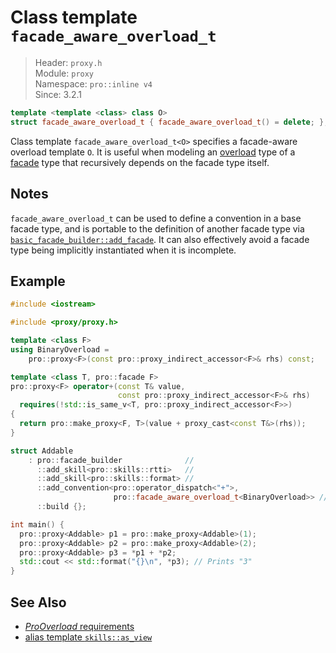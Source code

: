 # Class template `facade_aware_overload_t`

> Header: `proxy.h`  
> Module: `proxy`  
> Namespace: `pro::inline v4`  
> Since: 3.2.1

```cpp
template <template <class> class O>
struct facade_aware_overload_t { facade_aware_overload_t() = delete; };
```

Class template `facade_aware_overload_t<O>` specifies a facade-aware overload template `O`. It is useful when modeling an [overload](ProOverload.md) type of a [facade](facade.md) type that recursively depends on the facade type itself.

## Notes

`facade_aware_overload_t` can be used to define a convention in a base facade type, and is portable to the definition of another facade type via [`basic_facade_builder::add_facade`](basic_facade_builder/add_facade.md). It can also effectively avoid a facade type being implicitly instantiated when it is incomplete.

## Example

```cpp
#include <iostream>

#include <proxy/proxy.h>

template <class F>
using BinaryOverload =
    pro::proxy<F>(const pro::proxy_indirect_accessor<F>& rhs) const;

template <class T, pro::facade F>
pro::proxy<F> operator+(const T& value,
                        const pro::proxy_indirect_accessor<F>& rhs)
  requires(!std::is_same_v<T, pro::proxy_indirect_accessor<F>>)
{
  return pro::make_proxy<F, T>(value + proxy_cast<const T&>(rhs));
}

struct Addable
    : pro::facade_builder              //
      ::add_skill<pro::skills::rtti>   //
      ::add_skill<pro::skills::format> //
      ::add_convention<pro::operator_dispatch<"+">,
                       pro::facade_aware_overload_t<BinaryOverload>> //
      ::build {};

int main() {
  pro::proxy<Addable> p1 = pro::make_proxy<Addable>(1);
  pro::proxy<Addable> p2 = pro::make_proxy<Addable>(2);
  pro::proxy<Addable> p3 = *p1 + *p2;
  std::cout << std::format("{}\n", *p3); // Prints "3"
}
```

## See Also

- [*ProOverload* requirements](ProOverload.md)
- [alias template `skills::as_view`](skills_as_view.md)
